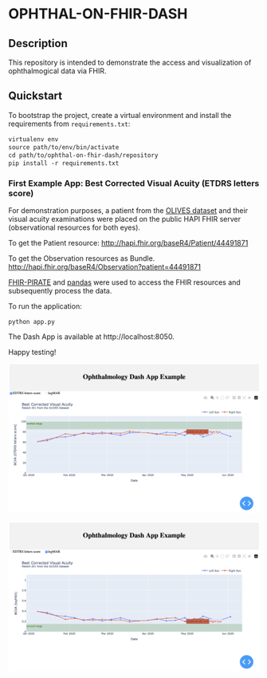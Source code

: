 # OPHTHAL-ON-FHIR-DASH
## Description
This repository is intended to demonstrate the access and visualization of ophthalmogical data via FHIR.

## Quickstart
To bootstrap the project, create a virtual environment and install the requirements from ``requirements.txt``:

```shell
virtualenv env
source path/to/env/bin/activate
cd path/to/ophthal-on-fhir-dash/repository
pip install -r requirements.txt
```

### First Example App: Best Corrected Visual Acuity (ETDRS letters score)
For demonstration purposes, a patient from the [OLIVES dataset](https://doi.org/10.48550/arXiv.2209.11195) and their visual acuity examinations were placed on the public HAPI FHIR server (observational resources for both eyes).

To get the Patient resource:
http://hapi.fhir.org/baseR4/Patient/44491871

To get the Observation resources as Bundle.
http://hapi.fhir.org/baseR4/Observation?patient=44491871

[FHIR-PIRATE](https://github.com/UMEssen/FHIR-PYrate) and [pandas](https://pandas.pydata.org) were used to access the FHIR resources and subsequently process the data.

To run the application:

```shell
python app.py
```

The Dash App is available at http://localhost:8050.

Happy testing!

![bcva-example-1](docs/imgs/bcva-44491871-edtrs.png)

![bcva-example-1](docs/imgs/bcva-44491871-logmar.png)